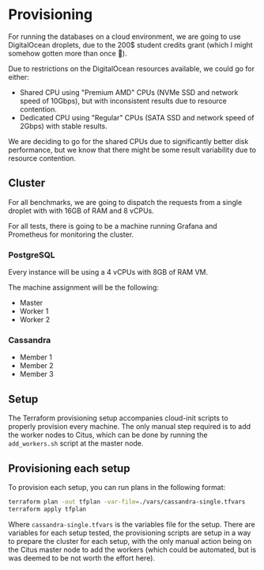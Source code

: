 # Provisioning

For running the databases on a cloud environment, we are going to use
DigitalOcean droplets, due to the 200$ student credits grant (which I might
somehow gotten more than once 🤠).

Due to restrictions on the DigitalOcean resources available, we could go for either:

- Shared CPU using "Premium AMD" CPUs (NVMe SSD and network speed of 10Gbps),
  but with inconsistent results due to resource contention.
- Dedicated CPU using "Regular" CPUs (SATA SSD and network speed of 2Gbps) with
  stable results.

We are deciding to go for the shared CPUs due to significantly better disk
performance, but we know that there might be some result variability due to
resource contention.

## Cluster

For all benchmarks, we are going to dispatch the requests from a single droplet
with with 16GB of RAM and 8 vCPUs.

For all tests, there is going to be a machine running Grafana and Prometheus
for monitoring the cluster.

### PostgreSQL

Every instance will be using a 4 vCPUs with 8GB of RAM VM.

The machine assignment will be the following:

- Master
- Worker 1
- Worker 2

### Cassandra

- Member 1
- Member 2
- Member 3

## Setup

The Terraform provisioning setup accompanies cloud-init scripts to properly
provision every machine. The only manual step required is to add the worker
nodes to Citus, which can be done by running the `add_workers.sh` script at
the master node.

## Provisioning each setup

To provision each setup, you can run plans in the following format:

```sh
terraform plan -out tfplan -var-file=./vars/cassandra-single.tfvars
terraform apply tfplan
```

Where `cassandra-single.tfvars` is the variables file for the setup. There are
variables for each setup tested, the provisioning scripts are setup in a way
to prepare the cluster for each setup, with the only manual action being on
the Citus master node to add the workers (which could be automated, but is
was deemed to be not worth the effort here).
